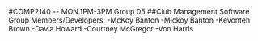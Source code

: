 #COMP2140 -- MON.1PM-3PM Group 05
##Club Management Software
Group Members/Developers:
-McKoy Banton
-Mickoy Banton
-Kevonteh Brown
-Davia Howard
-Courtney McGregor
-Von Harris
